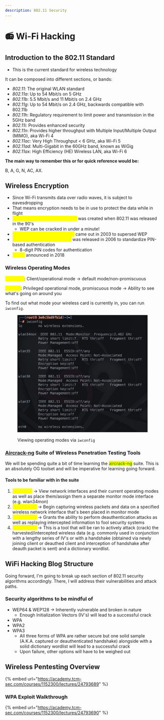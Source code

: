 ```yaml
---
description: 802.11 Security
---
```


# 📻 Wi-Fi Hacking

## Introduction to the 802.11 Standard

* This is the current standard for wireless technology

It can be composed into different sections, or bands:

* _802.11_: The original WLAN standard
* _802.11a_: Up to 54 Mbit/s on 5 GHz
* _802.11b_: 5.5 Mbit/s and 11 Mbit/s on 2.4 GHz
* _802.11g_: Up to 54 Mbit/s on 2.4 GHz, backwards compatible with 802.11b
* _802.11h_: Regulatory requirement to limit power and transmission in the 5GHz band
* _802.11i_: Provides enhanced security
* _802.11n_: Provides higher throughput with Multiple Input/Multiple Output (MIMO), aka Wi-Fi 4
* _802.11ac_: Very High Throughput < 6 GHz, aka Wi-Fi 5
* _802.11ad_: Multi-Gigabit in the 60GHz band, known as WiGig
* _802.11ax_: High Efficiency (HE) Wireless LAN, aka Wi-Fi 6

**The main way to remember this or for quick reference would be:**

B, A, G, N, AC, AX.

## Wireless Encryption

* Since Wi-Fi transmits data over radio waves, it is subject to eavesdropping
* That means encryption needs to be in use to protect the data while in flight
* <mark style="color:yellow;">Wired Equivalent Privacy (WEP)</mark> was created when 802.11 was released in the 90's
  * WEP can be cracked in under a minute!
* <mark style="color:yellow;">Wi-Fi Protected Access (WPA)</mark> came out in 2003 to supersed WEP
* <mark style="color:yellow;">WPS (Wi-Fi Protected Setup)</mark> was released in 2006 to standardize PIN-based authentication
  * 8-digit PIN codes for authentication
* <mark style="color:yellow;">WPA3</mark> announced in 2018

### Wireless Operating Modes

<mark style="color:yellow;">Managed</mark>: Client/operational mode -> default mode/non-promiscuous

<mark style="color:yellow;">Monitor</mark>: Privileged operational mode, promiscuous mode -> Ability to see what's going on around you

To find out what mode your wireless card is currently in, you can run `iwconfig`.

<figure><img src="../.gitbook/assets/image.png" alt=""><figcaption><p>Viewing operating modes via <code>iwconfig</code></p></figcaption></figure>

### [Aircrack-ng](http://aircrack-ng.org/) Suite of Wireless Penetration Testing Tools

We will be spending quite a bit of time learning the <mark style="color:green;">aircrack-ng</mark> suite. This is an absolutely OG toolset and will be imperative for learning going forward.&#x20;

#### Tools to be familiar with in the suite

1. <mark style="color:yellow;">`airmon-ng`</mark> -> View network interfaces and their current operating modes as well as place them/assign them a separate monitor mode interface (e.g. wlan34mon)
2. <mark style="color:yellow;">`airodump-ng`</mark> -> Begin capturing wireless packets and data on a specified wireless network interface that's been placed in monitor mode
3. <mark style="color:yellow;">`aireplay-ng`</mark> -> Grants the ability to perform deauthentication attacks as well as replaying intercepted information to fool security systems
4. <mark style="color:yellow;">`aircrack-ng`</mark> -> This is a tool that will be ran to actively attack (crack) the harvested/intercepted wireless data (e.g. commonly used in conjunction with a lengthy series of IV's or with a handshake (obtained via newly joining client or deauthed client and interception of handshake after deauth packet is sent) and a dictionary wordlist.

## WiFi Hacking Blog Structure

Going forward, I'm going to break up each section of 802.11 security algorithms accordingly. There, I will address their vulnerabilities and attack paths.

### Security algorithms to be mindful of

* WEP64 & WEP128 -> Inherently vulnerable and broken in nature
  * &#x20;Enough Initialization Vectors (IV's) will lead to a successful crack
* WPA
* WPA2
* WPA3
  * All three forms of WPA are rather secure but one solid sample (A.K.A. captured or deauthenticated handshake) alongside with a solid dictionary wordlist will lead to a successful crack
  * Upon failure, other options will have to be weighed out

## Wireless Pentesting Overview

{% embed url="https://academy.tcm-sec.com/courses/1152300/lectures/24793689" %}

### WPA Exploit Walkthrough

{% embed url="https://academy.tcm-sec.com/courses/1152300/lectures/24793690" %}
